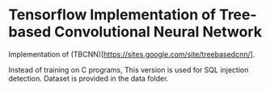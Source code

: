 # Tensorflow Implementation of Tree-based Convolutional Neural Network

Implementation of (TBCNN)[https://sites.google.com/site/treebasedcnn/].

Instead of training on C programs, This version is used for SQL injection detection. Dataset is provided in the data folder.
